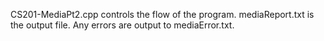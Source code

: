 CS201-MediaPt2.cpp controls the flow of the program. mediaReport.txt is the output file. Any errors are output to mediaError.txt.
